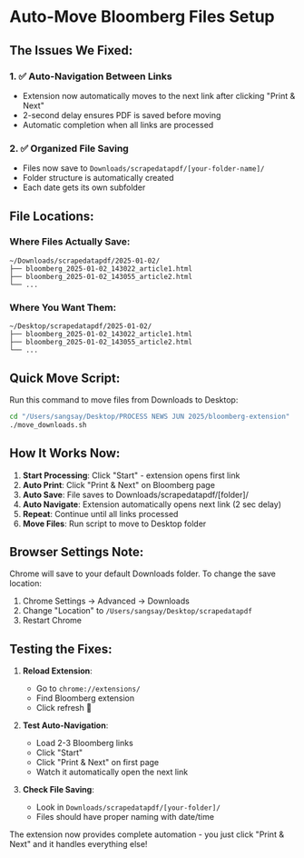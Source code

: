 # Auto-Move Bloomberg Files Setup

## The Issues We Fixed:

### 1. ✅ **Auto-Navigation Between Links**
- Extension now automatically moves to the next link after clicking "Print & Next"
- 2-second delay ensures PDF is saved before moving
- Automatic completion when all links are processed

### 2. ✅ **Organized File Saving**
- Files now save to `Downloads/scrapedatapdf/[your-folder-name]/`
- Folder structure is automatically created
- Each date gets its own subfolder

## File Locations:

### **Where Files Actually Save:**
```
~/Downloads/scrapedatapdf/2025-01-02/
├── bloomberg_2025-01-02_143022_article1.html
├── bloomberg_2025-01-02_143055_article2.html
└── ...
```

### **Where You Want Them:**
```
~/Desktop/scrapedatapdf/2025-01-02/
├── bloomberg_2025-01-02_143022_article1.html
├── bloomberg_2025-01-02_143055_article2.html
└── ...
```

## Quick Move Script:

Run this command to move files from Downloads to Desktop:

```bash
cd "/Users/sangsay/Desktop/PROCESS NEWS JUN 2025/bloomberg-extension"
./move_downloads.sh
```

## How It Works Now:

1. **Start Processing**: Click "Start" - extension opens first link
2. **Auto Print**: Click "Print & Next" on Bloomberg page
3. **Auto Save**: File saves to Downloads/scrapedatapdf/[folder]/
4. **Auto Navigate**: Extension automatically opens next link (2 sec delay)
5. **Repeat**: Continue until all links processed
6. **Move Files**: Run script to move to Desktop folder

## Browser Settings Note:

Chrome will save to your default Downloads folder. To change the save location:
1. Chrome Settings → Advanced → Downloads
2. Change "Location" to `/Users/sangsay/Desktop/scrapedatapdf`
3. Restart Chrome

## Testing the Fixes:

1. **Reload Extension**: 
   - Go to `chrome://extensions/`
   - Find Bloomberg extension
   - Click refresh 🔄

2. **Test Auto-Navigation**:
   - Load 2-3 Bloomberg links
   - Click "Start"
   - Click "Print & Next" on first page
   - Watch it automatically open the next link

3. **Check File Saving**:
   - Look in `Downloads/scrapedatapdf/[your-folder]/`
   - Files should have proper naming with date/time

The extension now provides complete automation - you just click "Print & Next" and it handles everything else!
